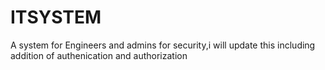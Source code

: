 # ITSYSTEM
A system for Engineers and admins for security,i will update this including addition of authenication and authorization
